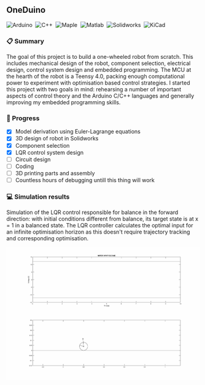 ## OneDuino
![Arduino](https://img.shields.io/badge/-Arduino/Teensy-00979D?style=flat&logo=arduino&logoColor=white)&nbsp;
![C++](https://img.shields.io/badge/-C++-00599CA?style=flat&logo=C%2B%2B&logoColor=white)&nbsp;
![Maple](https://img.shields.io/badge/-Maple-3A6693?style=flat&logo=maple&logoColor=white)&nbsp;
![Matlab](https://img.shields.io/badge/-Matlab-007ACC?style=flat&logo=matlab&logoColor=white)&nbsp;
![Solidworks](https://img.shields.io/badge/-Solidworks-BD2C22?style=flat&logo=solidworks&logoColor=white)&nbsp;
![KiCad](https://img.shields.io/badge/-KiCad-B68E29?style=flat&logo=kicad&logoColor=white)&nbsp;

### :clipboard: Summary
The goal of this project is to build a one-wheeled robot from scratch. This includes mechanical design of the robot, component selection, electrical design, control system design and embedded programming. The MCU at the hearth of the robot is a Teensy 4.0, packing enough computational power to experiment with optimisation based control strategies. I started this project with two goals in mind: rehearsing a number of important aspects of control theory and the Arduino C/C++ languages and generally improving my embedded programming skills. 

### :construction: Progress
- [x] Model derivation using Euler-Lagrange equations
- [x] 3D design of robot in Solidworks
- [x] Component selection
- [x] LQR control system design
- [ ] Circuit design
- [ ] Coding
- [ ] 3D printing parts and assembly
- [ ] Countless hours of debugging untill this thing will work

### :computer: Simulation results
Simulation of the LQR control responsible for balance in the forward direction: with initial conditions different from balance, its target state is at x = 1 in a balanced state. The LQR controller calculates the optimal input for an infinite optimisation horizon as this doesn't require trajectory tracking and corresponding optimisation.

![Forward LQR Control](https://github.com/samvangysegem/onewheel/blob/main/Matlab/ForwardControl_Animation.gif)
 
